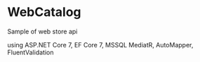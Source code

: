 # WebCatalog
Sample of web store api

using ASP.NET Core 7, EF Core 7, MSSQL MediatR, AutoMapper, FluentValidation
